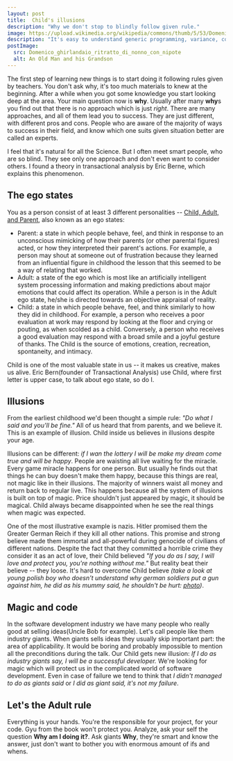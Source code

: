 ```yaml
---
layout: post
title:  Child's illusions
description: "Why we don't stop to blindly follow given rule."
image: https://upload.wikimedia.org/wikipedia/commons/thumb/5/53/Domenico_ghirlandaio%2C_ritratto_di_nonno_con_nipote.jpg/176px-Domenico_ghirlandaio%2C_ritratto_di_nonno_con_nipote.jpg
description: "It's easy to understand generic programming, variance, covariance, contravariance by simple examples."
postImage:
  src: Domenico_ghirlandaio_ritratto_di_nonno_con_nipote
  alt: An Old Man and his Grandson
---
```


The first step of learning new things is to start doing it following rules given by teachers.
You don't ask why, it's too much materials to knew at the beginning.
After a while when you got some knowledge you start looking deep at the area.
Your main question now is **why**.
Usually after many **why**s you find out that there is no approach which is just *right*.
There are many approaches, and all of them lead you to success.
They are just different, with different pros and cons.
People who are aware of the majority of ways to success in their field,
and know which one suits given situation better are called an experts.

I feel that it's natural for all the Science.
But I often meet smart people, who are so blind.
They see only one approach and don't even want to consider others.
I found a theory in transactional analysis by Eric Berne, which explains this phenomenon.

## The ego states
You as a person consist of at least 3 different personalities --
[Child, Adult, and Parent](https://en.wikipedia.org/wiki/Transactional_analysis#The_ego-state_(or_Parent%E2%80%93Adult%E2%80%93Child_(PAC))_models), also known as an ego states:
* Parent: a state in which people behave, feel, and think in response to an unconscious mimicking of how their parents (or other parental figures) acted, or how they interpreted their parent's actions. For example, a person may shout at someone out of frustration because they learned from an influential figure in childhood the lesson that this seemed to be a way of relating that worked.
* Adult: a state of the ego which is most like an artificially intelligent system processing information and making predictions about major emotions that could affect its operation. While a person is in the Adult ego state, he/she is directed towards an objective appraisal of reality.
* Child: a state in which people behave, feel, and think similarly to how they did in childhood. For example, a person who receives a poor evaluation at work may respond by looking at the floor and crying or pouting, as when scolded as a child. Conversely, a person who receives a good evaluation may respond with a broad smile and a joyful gesture of thanks. The Child is the source of emotions, creation, recreation, spontaneity, and intimacy.

Child is one of the most valuable state in us -- it makes us creative, makes us alive.
Eric Bern(founder of Transactional Analysis) use Child, where first letter is upper case, to talk about ego state, so do I.

## Illusions

From the earliest childhood we'd been thought a simple rule: *"Do what I said and you'll be fine."*
All of us heard that from parents, and we believe it.
This is an example of illusion.
Child inside us believes in illusions despite your age.

Illusions can be different: *if I wan the lottery I will be make my dream come true and will be happy*.
People are waisting all live waiting for the miracle.
Every game miracle happens for one person.
But usually he finds out that things he can buy doesn't make them happy,
because this things are real, not magic like in their illusions.
The majority of winners waist all money and return back to regular live.
This happens because all the system of illusions is built on top of magic.
Price shouldn't just appeared by magic, it should be magical.
Child always became disappointed when he see the real things when magic was expected.

One of the most illustrative example is nazis.
Hitler promised them the Greater German Reich if they kill all other nations.
This promise and strong believe made them immortal and all-powerful during genocide of civilians of different nations.
Despite the fact that they committed a horrible crime they consider it as an act of love,
their Child believed
*"If you do as I say, I will love and protect you, you're nothing without me."*
But reality beat their believe -- they loose.
It's hard to overcome Child believe
*(take a look at young polish boy who doesn't understand why german soldiers put a gun against him, he did as his mummy said, he shouldn't be hurt: [photo](https://commons.wikimedia.org/wiki/File:Stroop_Report_-_Warsaw_Ghetto_Uprising_06.jpg))*.

## Magic and code

In the software development industry we have many people who really good at selling ideas(Uncle Bob for example).
Let's call people like them industry giants.
When giants sells ideas they usually skip important part: the area of applicability.
It would be boring and probably impossible to mention all the preconditions during the talk.
Our Child gets new illusion: *If I do as industry giants say, I will be a successful developer.*
We're looking for magic which will protect us in the complicated world of software development.
Even in case of failure we tend to think that *I didn't managed to do as giants said*
or *I did as giant said, it's not my failure*.

## Let's the Adult rule

Everything is your hands.
You're the responsible for your project, for your code.
Gyu from the book won't protect you.
Analyze, ask your self the question **Why am I doing it?**.
Ask giants **Why**, they're smart and know the answer, just don't want to bother you with enormous amount of ifs and whens.